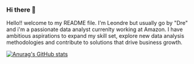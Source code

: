 ### Hi there 👋

Hello!! welcome to my README file. I'm Leondre but usually go by "Dre" and i'm a passionate data analyst currenlty working at Amazon. I have ambitious aspirations to expand my skill set, explore new data analysis methodologies and contribute to solutions that drive business growth.


[![Anurag's GitHub stats](https://github-readme-stats.vercel.app/api?username=dmcmillion3)](https://github.com/anuraghazra/github-readme-stats)
<!--
**dmcmillion3/dmcmillion3** is a ✨ _special_ ✨ repository because its `README.md` (this file) appears on your GitHub profile.

Here are some ideas to get you started:

- 🔭 I’m currently working on ...
- 🌱 I’m currently learning ...
- 👯 I’m looking to collaborate on ...
- 🤔 I’m looking for help with ...
- 💬 Ask me about ...
- 📫 How to reach me: ...
- 😄 Pronouns: ...
- ⚡ Fun fact: ...
-->
